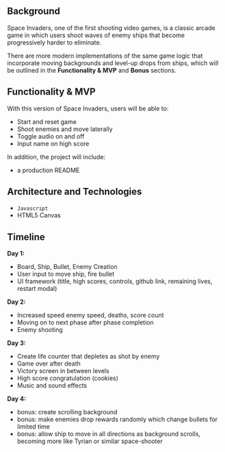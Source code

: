 ## Background

Space Invaders, one of the first shooting video games, is a classic arcade game in which users shoot waves of enemy ships that become progressively harder to eliminate.

There are more modern implementations of the same game logic that incorporate moving backgrounds and level-up drops from ships, which will be outlined in the **Functionality & MVP** and **Bonus** sections.

## Functionality & MVP

With this version of Space Invaders, users will be able to:

* Start and reset game
* Shoot enemies and move laterally
* Toggle audio on and off
* Input name on high score

In addition, the project will include:

* a production README

## Architecture and Technologies

* `Javascript`
* HTML5 Canvas

## Timeline

**Day 1:**

* Board, Ship, Bullet, Enemy Creation
* User input to move ship, fire bullet
* UI framework (title, high scores, controls, github link, remaining lives, restart modal)

**Day 2:**

* Increased speed enemy speed, deaths, score count
* Moving on to next phase after phase completion
* Enemy shooting

**Day 3:**

* Create life counter that depletes as shot by enemy
* Game over after death
* Victory screen in between levels
* High score congratulation (cookies)
* Music and sound effects

**Day 4:**

* bonus: create scrolling background
* bonus: make enemies drop rewards randomly which change bullets for limited time
* bonus: allow ship to move in all directions as background scrolls, becoming more like Tyrian or similar space-shooter
